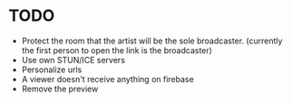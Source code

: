 # TODO

* Protect the room that the artist will be the sole broadcaster. (currently the first person to open the link is the broadcaster)
* Use own STUN/ICE servers
* Personalize urls
* A viewer doesn't receive anything on firebase
* Remove the preview